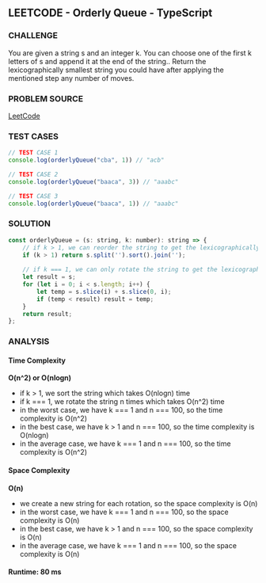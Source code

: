 ## LEETCODE - Orderly Queue - TypeScript

### CHALLENGE
You are given a string s and an integer k. You can choose one of the first k letters of s and append it at the end of the string..
Return the lexicographically smallest string you could have after applying the mentioned step any number of moves.

### PROBLEM SOURCE
[LeetCode](https://leetcode.com/problems/orderly-queue/)

### TEST CASES
```javascript
// TEST CASE 1
console.log(orderlyQueue("cba", 1)) // "acb"

// TEST CASE 2
console.log(orderlyQueue("baaca", 3)) // "aaabc"

// TEST CASE 3
console.log(orderlyQueue("baaca", 1)) // "aaabc"

```

### SOLUTION

```javascript
const orderlyQueue = (s: string, k: number): string => {
    // if k > 1, we can reorder the string to get the lexicographically smallest string
    if (k > 1) return s.split('').sort().join('');
    
    // if k === 1, we can only rotate the string to get the lexicographically smallest string
    let result = s;
    for (let i = 0; i < s.length; i++) {
        let temp = s.slice(i) + s.slice(0, i);
        if (temp < result) result = temp;
    }
    return result;
};
```

### ANALYSIS

#### Time Complexity

**O(n^2) or O(nlogn)**
- if k > 1, we sort the string which takes O(nlogn) time
-  if k === 1, we rotate the string n times which takes O(n^2) time
- in the worst case, we have k === 1 and n === 100, so the time complexity is O(n^2)
- in the best case, we have k > 1 and n === 100, so the time complexity is O(nlogn)
- in the average case, we have k === 1 and n === 100, so the time complexity is O(n^2)

#### Space Complexity

**O(n)**
- we create a new string for each rotation, so the space complexity is O(n)
- in the worst case, we have k === 1 and n === 100, so the space complexity is O(n)
- in the best case, we have k > 1 and n === 100, so the space complexity is O(n)
- in the average case, we have k === 1 and n === 100, so the space complexity is O(n)


#### Runtime: 80 ms